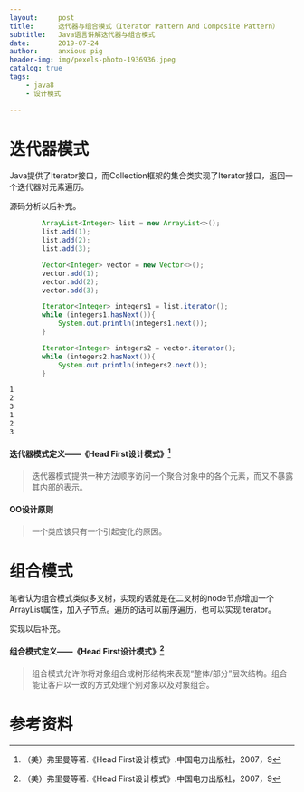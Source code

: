```yaml
---
layout:     post
title:      迭代器与组合模式（Iterator Pattern And Composite Pattern）
subtitle:   Java语言讲解迭代器与组合模式
date:       2019-07-24
author:     anxious pig
header-img: img/pexels-photo-1936936.jpeg
catalog: true
tags:
    - java8
    - 设计模式

---
```


# 迭代器模式

Java提供了Iterator接口，而Collection框架的集合类实现了Iterator接口，返回一个迭代器对元素遍历。

源码分析以后补充。

```java
        ArrayList<Integer> list = new ArrayList<>();
        list.add(1);
        list.add(2);
        list.add(3);

        Vector<Integer> vector = new Vector<>();
        vector.add(1);
        vector.add(2);
        vector.add(3);

        Iterator<Integer> integers1 = list.iterator();
        while (integers1.hasNext()){
            System.out.println(integers1.next());
        }

        Iterator<Integer> integers2 = vector.iterator();
        while (integers2.hasNext()){
            System.out.println(integers2.next());
        }
```



```html
1
2
3
1
2
3
```



#### 迭代器模式定义——《Head First设计模式》[^1]

> 迭代器模式提供一种方法顺序访问一个聚合对象中的各个元素，而又不暴露其内部的表示。



#### OO设计原则

> 一个类应该只有一个引起变化的原因。



# 组合模式 

笔者认为组合模式类似多叉树，实现的话就是在二叉树的node节点增加一个ArrayList属性，加入子节点。遍历的话可以前序遍历，也可以实现Iterator。

实现以后补充。



#### 组合模式定义——《Head First设计模式》[^1]

> 组合模式允许你将对象组合成树形结构来表现“整体/部分”层次结构。组合能让客户以一致的方式处理个别对象以及对象组合。



# 参考资料

[^1]: （美）弗里曼等著.《Head First设计模式》.中国电力出版社，2007，9

